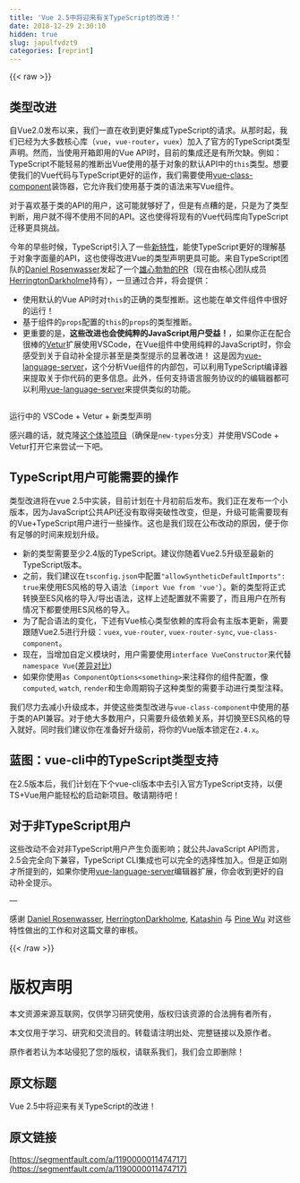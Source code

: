 ```yaml
---
title: 'Vue 2.5中将迎来有关TypeScript的改进！' 
date: 2018-12-29 2:30:10
hidden: true
slug: japulfvdzt9
categories: [reprint]
---
```


{{< raw >}}

                    
<h2>类型改进</h2>
<p>自Vue2.0发布以来，我们一直在收到更好集成TypeScript的请求。从那时起，我们已经为大多数核心库（<code>vue</code>，<code>vue-router</code>，<code>vuex</code>）加入了官方的TypeScript类型声明。然而，当使用开箱即用的Vue API时，目前的集成还是有所欠缺。例如：TypeScript不能轻易的推断出Vue使用的基于对象的默认API中的<code>this</code>类型。想要使我们的Vue代码与TypeScript更好的运作，我们需要使用<a href="https://github.com/vuejs/vue-class-component" rel="nofollow noreferrer">vue-class-component</a>装饰器，它允许我们使用基于类的语法来写Vue组件。</p>
<p>对于喜欢基于类的API的用户，这可能就够好了，但是有点糟的是，只是为了类型判断，用户就不得不使用不同的API。这也使得将现有的Vue代码库向TypeScript迁移更具挑战。</p>
<p>今年的早些时候，TypeScript引入了一些<a href="https://github.com/Microsoft/TypeScript/pull/14141" rel="nofollow noreferrer">新特性</a>，能使TypeScript更好的理解基于对象字面量的API，这也使得改进Vue的类型声明更具可能。来自TypeScript团队的<a href="https://github.com/DanielRosenwasser" rel="nofollow noreferrer">Daniel Rosenwasser</a>发起了一个<a href="https://github.com/vuejs/vue/pull/5887" rel="nofollow noreferrer">雄心勃勃的PR</a>（现在由核心团队成员<a href="https://github.com/HerringtonDarkholme" rel="nofollow noreferrer">HerringtonDarkholme</a>持有），一旦通过合并，将会提供：</p>
<ul>
<li>使用默认的Vue API时对<code>this</code>的正确的类型推断。这也能在单文件组件中很好的运行！</li>
<li>基于组件的<code>props</code>配置的<code>this</code>的<code>props</code>的类型推断。</li>
<li>更重要的是，<strong>这些改进也会使纯粹的JavaScript用户受益！</strong>，如果你正在配合很棒的<a href="https://github.com/vuejs/vetur" rel="nofollow noreferrer">Vetur</a>扩展使用VSCode，在Vue组件中使用纯粹的JavaScript时，你会感受到关于自动补全提示甚至是类型提示的显著改进！ 这是因为<a href="https://www.npmjs.com/package/vue-language-server" rel="nofollow noreferrer">vue-language-server</a>，这个分析Vue组件的内部包，可以利用TypeScript编译器来提取关于你代码的更多信息。此外，任何支持语言服务协议的的编辑器都可以利用<a href="https://github.com/vuejs/vetur/tree/master/server" rel="nofollow noreferrer">vue-language-server</a>来提供类似的功能。</li>
</ul>
<p><span class="img-wrap"><img data-src="/img/remote/1460000006760432" src="https://static.alili.tech/img/remote/1460000006760432" alt="" title=""></span><br><span class="img-wrap"><img data-src="/img/bVWkdf?w=1098&amp;h=671" src="https://static.alili.tech/img/bVWkdf?w=1098&amp;h=671" alt="" title=""></span></p>
<p>运行中的 VSCode + Vetur + 新类型声明</p>
<p>感兴趣的话，就克隆<a href="https://github.com/octref/veturpack/tree/new-types" rel="nofollow noreferrer">这个体验项目</a>（确保是<code>new-types</code>分支）并使用VSCode + Vetur打开它来尝试一下吧。</p>
<h2>TypeScript用户可能需要的操作</h2>
<p>类型改进将在vue 2.5中实装，目前计划在十月初前后发布。我们正在发布一个小版本，因为JavaScript公共API还没有取得突破性改变，但是，升级可能需要现有的Vue+TypeScript用户进行一些操作。这也是我们现在公布改动的原因，便于你有足够的时间来规划升级。</p>
<ul>
<li>新的类型需要至少2.4版的TypeScript。建议你随着Vue2.5升级至最新的TypeScript版本。</li>
<li>之前，我们建议在<code>tsconfig.json</code>中配置<code>"allowSyntheticDefaultImports": true</code>来使用ES风格的导入语法（<code>import Vue from 'vue'</code>）。新的类型将正式转换至ES风格的导入/导出语法，这样上述配置就不需要了，而且用户在所有情况下都要使用ES风格的导入。</li>
<li>为了配合语法的变化，下述有Vue核心类型依赖的库将会有主版本更新，需要跟随Vue2.5进行升级：<code>vuex</code>, <code>vue-router</code>, <code>vuex-router-sync</code>, <code>vue-class-component</code>。</li>
<li>现在，当增加自定义模块时，用户需要使用<code>interface VueConstructor</code>来代替<code>namespace Vue</code>(<a href="https://github.com/vuejs/vue/pull/6391/files#diff-1c3e3e4cf681d5fde88941717da1058aL11" rel="nofollow noreferrer">差异对比</a>)</li>
<li>如果你使用<code>as ComponentOptions&lt;something&gt;</code>来注释你的组件配置，像<code>computed</code>, <code>watch</code>, <code>render</code>和生命周期钩子这种类型的需要手动进行类型注释。</li>
</ul>
<p>我们尽力去减小升级成本，并使这些类型改进与<code>vue-class-component</code>中使用的基于类的API兼容。对于绝大多数用户，只需要升级依赖关系，并切换至ES风格的导入就好。同时我们建议你在准备好升级前，将你的Vue版本锁定在<code>2.4.x</code>。</p>
<h2>蓝图：vue-cli中的TypeScript类型支持</h2>
<p>在2.5版本后，我们计划在下个vue-cli版本中去引入官方TypeScript支持，以便TS+Vue用户能轻松的启动新项目。敬请期待吧！</p>
<h2>对于非TypeScript用户</h2>
<p>这些改动不会对非TypeScript用户产生负面影响；就公共JavaScript API而言，2.5会完全向下兼容，TypeScript CLI集成也可以完全的选择性加入。但是正如刚才所提到的，如果你使用<a href="https://github.com/vuejs/vetur/tree/master/server" rel="nofollow noreferrer">vue-language-server</a>编辑器扩展，你会收到更好的自动补全提示。</p>
<p>—</p>
<p>感谢 <a href="https://github.com/danielrosenwasser" rel="nofollow noreferrer">Daniel Rosenwasser</a>, <a href="https://github.com/HerringtonDarkholme" rel="nofollow noreferrer">HerringtonDarkholme</a>, <a href="https://github.com/ktsn" rel="nofollow noreferrer">Katashin</a> 与 <a href="https://github.com/octref" rel="nofollow noreferrer">Pine Wu</a> 对这些特性做出的工作和对这篇文章的审核。</p>

                
{{< /raw >}}

# 版权声明
本文资源来源互联网，仅供学习研究使用，版权归该资源的合法拥有者所有，

本文仅用于学习、研究和交流目的。转载请注明出处、完整链接以及原作者。

原作者若认为本站侵犯了您的版权，请联系我们，我们会立即删除！

## 原文标题
Vue 2.5中将迎来有关TypeScript的改进！

## 原文链接
[https://segmentfault.com/a/1190000011474717](https://segmentfault.com/a/1190000011474717)

